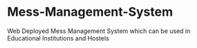 # Mess-Management-System
Web Deployed Mess Management System which can be used in Educational Institutions and Hostels
